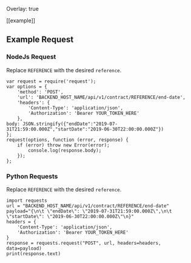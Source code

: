 Overlay: true

[[example]]
## Example Request
### NodeJs Request
Replace ``REFERENCE`` with the desired ```reference```.

```angular2html
var request = require('request');
var options = {
    'method': 'POST',
    'url': 'BACKEND_HOST_NAME/api/v1/contract/REFERENCE/end-date',
    'headers': {
        'Content-Type': 'application/json',
        'Authorization': 'Bearer YOUR_TOKEN_HERE'
    },
body: JSON.stringify({"endDate":"2019-07-31T21:59:00.000Z","startDate":"2019-06-30T22:00:00.000Z"})
};
request(options, function (error, response) {
    if (error) throw new Error(error);
        console.log(response.body);
    });
};
```

### Python Requests
Replace ``REFERENCE`` with the desired ```reference```.

```angular2html
import requests
url = "BACKEND_HOST_NAME/api/v1/contract/REFERENCE/end-date"
payload="{\n\t \"endDate\": \"2019-07-31T21:59:00.000Z\",\n\t \"startDate\": \"2019-06-30T22:00:00.000Z\"\n}"
headers = {
    'Content-Type': 'application/json',
    'Authorization': 'Bearer YOUR_TOKEN_HERE'
}
response = requests.request("POST", url, headers=headers, data=payload)
print(response.text)
```
